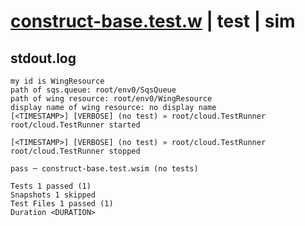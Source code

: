 # [construct-base.test.w](../../../../../examples/tests/valid/construct-base.test.w) | test | sim

## stdout.log
```log
my id is WingResource
path of sqs.queue: root/env0/SqsQueue
path of wing resource: root/env0/WingResource
display name of wing resource: no display name
[<TIMESTAMP>] [VERBOSE] (no test) » root/cloud.TestRunner
root/cloud.TestRunner started

[<TIMESTAMP>] [VERBOSE] (no test) » root/cloud.TestRunner
root/cloud.TestRunner stopped

pass ─ construct-base.test.wsim (no tests)

Tests 1 passed (1)
Snapshots 1 skipped
Test Files 1 passed (1)
Duration <DURATION>
```

